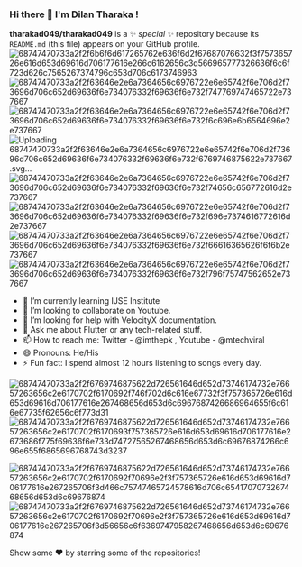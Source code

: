 ### Hi there 👋 I'm Dilan Tharaka !

**tharakad049/tharakad049** is a ✨ _special_ ✨ repository because its `README.md` (this file) appears on your GitHub profile.
![68747470733a2f2f6b6f6d617265762e636f6d2f67687076632f3f757365726e616d653d69616d706177616e266c6162656c3d566965777326636f6c6f723d626c7565267374796c653d706c6173746963](https://user-images.githubusercontent.com/92293731/169582873-e3c7f34c-c46a-4ee8-ab1d-b2f969a4b9cf.svg)
![68747470733a2f2f63646e2e6a7364656c6976722e6e65742f6e706d2f73696d706c652d69636f6e734076332f69636f6e732f747769747465722e737667](https://user-images.githubusercontent.com/92293731/169582775-b1887062-ce28-4c14-9a71-cd2d37176038.svg)
![68747470733a2f2f63646e2e6a7364656c6976722e6e65742f6e706d2f73696d706c652d69636f6e734076332f69636f6e732f6c696e6b6564696e2e737667](https://user-images.githubusercontent.com/92293731/169582789-532bb78b-3141-46b3-97c3-b77877a36b20.svg)
![Uploading 68747470733a2f2f63646e2e6a7364656c6976722e6e65742f6e706d2f73696d706c652d69636f6e734076332f69636f6e732f6769746875622e737667.svg…]()
![68747470733a2f2f63646e2e6a7364656c6976722e6e65742f6e706d2f73696d706c652d69636f6e734076332f69636f6e732f74656c656772616d2e737667](https://user-images.githubusercontent.com/92293731/169582840-0cefa6a5-8a8e-43e9-b22d-786dd2d6f67d.svg)
![68747470733a2f2f63646e2e6a7364656c6976722e6e65742f6e706d2f73696d706c652d69636f6e734076332f69636f6e732f696e7374616772616d2e737667](https://user-images.githubusercontent.com/92293731/169582850-f70151bf-40d6-45aa-a267-a2b0bf0baa57.svg)
![68747470733a2f2f63646e2e6a7364656c6976722e6e65742f6e706d2f73696d706c652d69636f6e734076332f69636f6e732f66616365626f6f6b2e737667](https://user-images.githubusercontent.com/92293731/169582854-2d8defd5-45df-408c-9803-90d30637b0d4.svg)
![68747470733a2f2f63646e2e6a7364656c6976722e6e65742f6e706d2f73696d706c652d69636f6e734076332f69636f6e732f796f75747562652e737667](https://user-images.githubusercontent.com/92293731/169582864-d9bca98c-56ab-4153-8525-96f33e9b2225.svg)

- 🌱 I’m currently learning IJSE Institute
- 👯 I’m looking to collaborate on Youtube.
- 🤔 I’m looking for help with VelocityX documentation.
- 💬 Ask me about Flutter or any tech-related stuff.
- 📫 How to reach me: Twitter - @imthepk , Youtube - @mtechviral
- 😄 Pronouns: He/His
- ⚡ Fun fact: I spend almost 12 hours listening to songs every day.


![68747470733a2f2f6769746875622d726561646d652d73746174732e76657263656c2e6170702f6170692f746f702d6c616e67732f3f757365726e616d653d69616d706177616e267468656d653d6c6967687426686964655f6c616e67735f62656c6f773d31](https://user-images.githubusercontent.com/92293731/169583169-45e6f6ff-5919-4e70-ae0a-96638fcfe378.svg)
![68747470733a2f2f6769746875622d726561646d652d73746174732e76657263656c2e6170702f6170693f757365726e616d653d69616d706177616e2673686f775f69636f6e733d74727565267468656d653d6c69676874266c696e655f6865696768743d3237](https://user-images.githubusercontent.com/92293731/169583178-0ffa0e4d-ccb3-4d2e-8069-6aaaa128a846.svg)

![68747470733a2f2f6769746875622d726561646d652d73746174732e76657263656c2e6170702f6170692f70696e2f3f757365726e616d653d69616d706177616e267265706f3d466c75747465724578616d706c6541707073267468656d653d6c69676874](https://user-images.githubusercontent.com/92293731/169583196-cf71f3e0-8f3c-40c1-80f3-cbdfc50d9dde.svg)
![68747470733a2f2f6769746875622d726561646d652d73746174732e76657263656c2e6170702f6170692f70696e2f3f757365726e616d653d69616d706177616e267265706f3d56656c6f6369747958267468656d653d6c69676874](https://user-images.githubusercontent.com/92293731/169583203-dc52e47e-15d1-4eb1-83f0-3983983a4a00.svg)



Show some ❤️ by starring some of the repositories!
